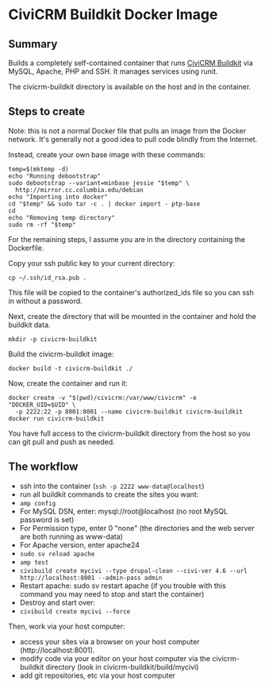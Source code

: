 # CiviCRM Buildkit Docker Image #

## Summary ##
Builds a completely self-contained container that runs [CiviCRM Buildkit](https://github.com/civicrm/civicrm-buildkit) via MySQL, Apache, PHP and SSH. It manages services using runit.

The civicrm-buildkit directory is available on the host and in the container.

## Steps to create ##
Note: this is not a normal Docker file that pulls an image from the Docker network. It's generally not a good idea to pull code blindly from the Internet.

Instead, create your own base image with these commands:

```
temp=$(mktemp -d)
echo "Running debootstrap"
sudo debootstrap --variant=minbase jessie "$temp" \
  http://mirror.cc.columbia.edu/debian
echo "Importing into docker"
cd "$temp" && sudo tar -c . | docker import - ptp-base
cd
echo "Removing temp directory"
sudo rm -rf "$temp"
```

For the remaining steps, I assume you are in the directory containing the Dockerfile.

Copy your ssh public key to your current directory:

```
cp ~/.ssh/id_rsa.pub .
```

This file will be copied to the container's authorized_ids file so you can ssh in without a password.

Next, create the directory that will be mounted in the container and hold the buildkit data.

```
mkdir -p civicrm-buildkit
```

Build the civicrm-buildkit image:

```
docker build -t civicrm-buildkit ./
```

Now, create the container and run it:

```
docker create -v "$(pwd)/civicrm:/var/www/civicrm" -e "DOCKER_UID=$UID" \
  -p 2222:22 -p 8001:8001 --name civicrm-buildkit civicrm-buildkit
docker run civicrm-buildkit
```

You have full access to the civicrm-buildkit directory from the host so you can git pull and push as needed.

## The workflow ##

 * ssh into the container (`ssh -p 2222 www-data@localhost`)
 * run all buildkit commands to create the sites you want:
  * `amp config`
   * For MySQL DSN, enter: mysql://root@localhost (no root MySQL password is set)
   * For Permission type, enter 0 "none" (the directories and the web server are both running as www-data)
   * For Apache version, enter apache24
  * `sudo sv reload apache`
  * `amp test`
  * `civibuild create mycivi --type drupal-clean --civi-ver 4.6 --url http://localhost:8001 --admin-pass admin`
  * Restart apache: sudo sv restart apache (if you trouble with this command you may need to stop and start the container)
  * Destroy and start over:
   * `civibuild create mycivi --force`

Then, work via your host computer:

 * access your sites via a browser on your host computer (http://localhost:8001).
 * modify code via your editor on your host computer via the civicrm-buildkit directory
   (look in civicrm-buildkit/build/mycivi)
 * add git repositories, etc via your host computer


